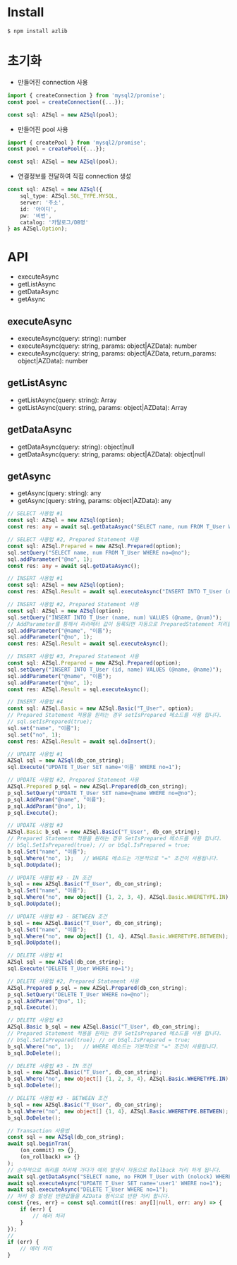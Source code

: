 # Install
```
$ npm install azlib
```

# 초기화
- 만들어진 connection 사용
```ts
import { createConnection } from 'mysql2/promise';
const pool = createConnection({...});

const sql: AZSql = new AZSql(pool);
```
- 만들어진 pool 사용
```ts
import { createPool } from 'mysql2/promise';
const pool = createPool({...});

const sql: AZSql = new AZSql(pool);
```
- 연결정보를 전달하여 직접 connection 생성
```ts
const sql: AZSql = new AZSql({
    sql_type: AZSql.SQL_TYPE.MYSQL,
    server: '주소',
    id: '아이디',
    pw: '비번',
    catalog: '카탈로그/DB명'
} as AZSql.Option);
```

# API
- executeAsync
- getListAsync
- getDataAsync
- getAsync

## executeAsync
- executeAsync(query: string): number
- executeAsync(query: string, params: object|AZData): number
- executeAsync(query: string, params: object|AZData, return_params: object|AZData): number

## getListAsync
- getListAsync(query: string): Array<any>
- getListAsync(query: string, params: object|AZData): Array<any>

## getDataAsync
- getDataAsync(query: string): object|null
- getDataAsync(query: string, params: object|AZData): object|null

## getAsync
- getAsync(query: string): any
- getAsync(query: string, params: object|AZData): any

```ts
// SELECT 사용법 #1
const sql: AZSql = new AZSql(option);
const res: any = await sql.getDataAsync("SELECT name, num FROM T_User WHERE no=1");

// SELECT 사용법 #2, Prepared Statement 사용
const sql: AZSql.Prepared = new AZSql.Prepared(option);
sql.setQuery("SELECT name, num FROM T_User WHERE no=@no");
sql.addParameter("@no", 1);
const res: any = await sql.getDataAsync();
```
```ts
// INSERT 사용법 #1
const sql: AZSql = new AZSql(option);
const res: AZSql.Result = await sql.executeAsync("INSERT INTO T_User (name, num) VALUES ('이름', 1)");

// INSERT 사용법 #2, Prepared Statement 사용
const sql: AZSql = new AZSql(option);
sql.setQuery("INSERT INTO T_User (name, num) VALUES (@name, @num)");
// AddParameter를 통해서 파라메터 값이 등록되면 자동으로 PreparedStatement 처리를 하게 됩니다
sql.addParameter("@name", "이름");
sql.addParameter("@no", 1);
const res: AZSql.Result = await sql.executeAsync();

// INSERT 사용법 #3, Prepared Statement 사용
const sql: AZSql.Prepared = new AZSql.Prepared(option);
sql.setQuery("INSERT INTO T_User (id, name) VALUES (@name, @name)");
sql.addParameter("@name", "이름");
sql.addParameter("@no", 1);
const res: AZSql.Result = sql.executeAsync();

// INSERT 사용법 #4
const sql: AZSql.Basic = new AZSql.Basic("T_User", option);
// Prepared Statement 적용을 원하는 경우 setIsPrepared 메소드를 사용 합니다.
// sql.setIsPrepared(true);
sql.set("name", "이름");
sql.set("no", 1);
const res: AZSql.Result = await sql.doInsert();
```
```ts
// UPDATE 사용법 #1
AZSql sql = new AZSql(db_con_string);
sql.Execute("UPDATE T_User SET name='이름' WHERE no=1");

// UPDATE 사용법 #2, Prepared Statement 사용
AZSql.Prepared p_sql = new AZSql.Prepared(db_con_string);
p_sql.SetQuery("UPDATE T_User SET name=@name WHERE no=@no");
p_sql.AddParam("@name", "이름");
p_sql.AddParam("@no", 1);
p_sql.Execute();

// UPDATE 사용법 #3
AZSql.Basic b_sql = new AZSql.Basic("T_User", db_con_string);
// Prepared Statement 적용을 원하는 경우 SetIsPrepared 메소드를 사용 합니다.
// bSql.SetIsPrepared(true); // or bSql.IsPrepared = true;
b_sql.Set("name", "이름");
b_sql.Where("no", 1);   // WHERE 메소드는 기본적으로 "=" 조건이 사용됩니다.
b_sql.DoUpdate();

// UPDATE 사용법 #3 - IN 조건
b_sql = new AZSql.Basic("T_User", db_con_string);
b_sql.Set("name", "이름");
b_sql.Where("no", new object[] {1, 2, 3, 4}, AZSql.Basic.WHERETYPE.IN);
b_sql.DoUpdate();

// UPDATE 사용법 #3 - BETWEEN 조건
b_sql = new AZSql.Basic("T_User", db_con_string);
b_sql.Set("name", "이름");
b_sql.Where("no", new object[] {1, 4}, AZSql.Basic.WHERETYPE.BETWEEN);
b_sql.DoUpdate();
```
```c#
// DELETE 사용법 #1
AZSql sql = new AZSql(db_con_string);
sql.Execute("DELETE T_User WHERE no=1");

// DELETE 사용법 #2, Prepared Statement 사용
AZSql.Prepared p_sql = new AZSql.Prepared(db_con_string);
p_sql.SetQuery("DELETE T_User WHERE no=@no");
p_sql.AddParam("@no", 1);
p_sql.Execute();

// DELETE 사용법 #3
AZSql.Basic b_sql = new AZSql.Basic("T_User", db_con_string);
// Prepared Statement 적용을 원하는 경우 SetIsPrepared 메소드를 사용 합니다.
// bSql.SetIsPrepared(true); // or bSql.IsPrepared = true;
b_sql.Where("no", 1);   // WHERE 메소드는 기본적으로 "=" 조건이 사용됩니다.
b_sql.DoDelete();

// DELETE 사용법 #3 - IN 조건
b_sql = new AZSql.Basic("T_User", db_con_string);
b_sql.Where("no", new object[] {1, 2, 3, 4}, AZSql.Basic.WHERETYPE.IN);
b_sql.DoDelete();

// DELETE 사용법 #3 - BETWEEN 조건
b_sql = new AZSql.Basic("T_User", db_con_string);
b_sql.Where("no", new object[] {1, 4}, AZSql.Basic.WHERETYPE.BETWEEN);
b_sql.DoDelete();
```
```ts
// Transaction 사용법
const sql = new AZSql(db_con_string);
await sql.beginTran(
    (on_commit) => {}, 
    (on_rollback) => {}
);
// 순차적으로 쿼리를 처리해 가다가 예외 발생시 자동으로 Rollback 처리 하게 됩니다.
await sql.getDataAsync("SELECT name, no FROM T_User with (nolock) WHERE no=1");
await sql.executeAsync("UPDATE T_User SET name='user1' WHERE no=1");
await sql.executeAsync("DELETE T_User WHERE no=1");
// 처리 중 발생된 반환값들을 AZData 형식으로 반환 처리 합니다.
const {res, err} = const sql.commit((res: any[]|null, err: any) => {
    if (err) {
        // 에러 처리
    }
});
//
if (err) {
    // 에러 처리
}
```
